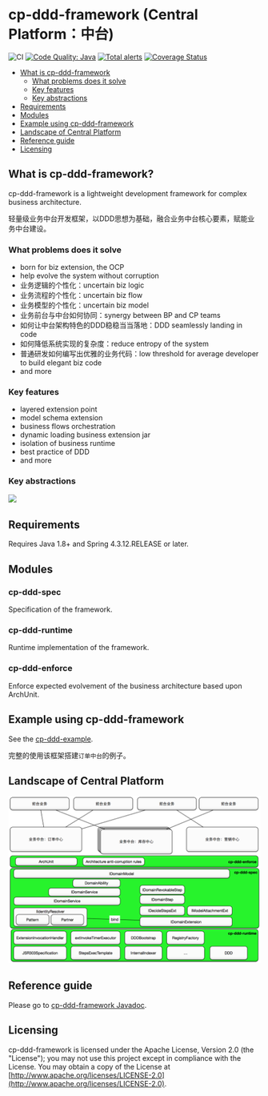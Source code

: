 # cp-ddd-framework (Central Platform：中台)

![CI](https://github.com/funkygao/cp-ddd-framework/workflows/CI/badge.svg?branch=master)
[![Code Quality: Java](https://img.shields.io/lgtm/grade/java/g/funkygao/cp-ddd-framework.svg?logo=lgtm&logoWidth=18)](https://lgtm.com/projects/g/funkygao/cp-ddd-framework/context:java)
[![Total alerts](https://img.shields.io/lgtm/alerts/g/funkygao/cp-ddd-framework.svg?logo=lgtm&logoWidth=18)](https://lgtm.com/projects/g/funkygao/cp-ddd-framework/alerts/)
[![Coverage Status](https://img.shields.io/codecov/c/github/funkygao/cp-ddd-framework.svg)](https://codecov.io/gh/funkygao/cp-ddd-framework)

* [What is cp-ddd-framework](#what-is-cp-ddd-framework)
   * [What problems does it solve](#what-problems-does-it-solve)
   * [Key features](#key-features)
   * [Key abstractions](#key-abstractions)
* [Requirements](#requirements)
* [Modules](#modules)
* [Example using cp-ddd-framework](#example-using-cp-ddd-framework)
* [Landscape of Central Platform](#landscape-of-central-platform)
* [Reference guide](#reference-guide)
* [Licensing](#licensing)

## What is cp-ddd-framework?

cp-ddd-framework is a lightweight development framework for complex business architecture.

轻量级业务中台开发框架，以DDD思想为基础，融合业务中台核心要素，赋能业务中台建设。

### What problems does it solve

- born for biz extension, the OCP
- help evolve the system without corruption
- 业务逻辑的个性化：uncertain biz logic
- 业务流程的个性化：uncertain biz flow
- 业务模型的个性化：uncertain biz model
- 业务前台与中台如何协同：synergy between BP and CP teams
- 如何让中台架构特色的DDD稳稳当当落地：DDD seamlessly landing in code
- 如何降低系统实现的复杂度：reduce entropy of the system
- 普通研发如何编写出优雅的业务代码：low threshold for average developer to build elegant biz code
- and more

### Key features

- layered extension point
- model schema extension
- business flows orchestration
- dynamic loading business extension jar
- isolation of business runtime
- best practice of DDD
- and more

### Key abstractions

![](http://www.plantuml.com/plantuml/svg/XLJBZXCn4BpxAonnsJta1w8esaTos0CIMhYZ7hkJiUAnetPFiWZuTtec1iPh8svnLqtreqfvI0p4u-1LEhbm1e91zn3ibHmp1iqquWBgm9oE5CTWdwEFf3_iz_kdtVE2aNgmyUh2SREvEkw_tjxRxKt9uu4rHqtksBEsZj2mYq4f5nZf00RroouEuC9df8ips00OpshnMwyrlg4P6U_k2pOQPt5YfFqRrpglU8adw3ncmReeoXIzdtOMwKf0L34acNu9lLWCxFZRAwReBqXBx6Eqw1-PmVI3iAQf6hLvdxEN1jAqZHC6YoGmT8a93Eky9felECYtZ7-X9qXu6_YnSrv6KrL598_8V_OHuHRbu2ZzbsJn0AClQDLiXMExtKxUtnC3E_DJcWIRrThWh2RGEt_drhamuvKJmXY0JN-NxPilUwzKcJUz-R5QBQCspSeOR16vJ2eZKx9hrTg9jNPo4PoCJKgzZrNkKkvPDAZOLSQMNzGdkNtp2PYHmhzXue2a6dPl11QBfcYK1ogHrchjS_XeWB71Nwssl-TSwquqsvGyQwQe_1JdJRIeia1-rWgvtWYiQ9UPY6HwJ4mm_tizOB3Zu7y1)

## Requirements

Requires Java 1.8+ and Spring 4.3.12.RELEASE or later.

## Modules

### cp-ddd-spec

Specification of the framework.

### cp-ddd-runtime

Runtime implementation of the framework.

### cp-ddd-enforce

Enforce expected evolvement of the business architecture based upon ArchUnit.

## Example using cp-ddd-framework

See the [cp-ddd-example](cp-ddd-example).

完整的使用该框架搭建`订单中台`的例子。

## Landscape of Central Platform

![](doc/assets/img/landscape.png)

## Reference guide

Please go to [cp-ddd-framework Javadoc](https://funkygao.github.io/cp-ddd-framework/doc/apidocs/).

## Licensing

cp-ddd-framework is licensed under the Apache License, Version 2.0 (the "License"); you may not use this project except in compliance with the License. You may obtain a copy of the License at [http://www.apache.org/licenses/LICENSE-2.0](http://www.apache.org/licenses/LICENSE-2.0).
